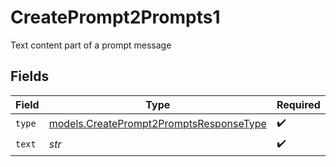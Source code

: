 # CreatePrompt2Prompts1

Text content part of a prompt message


## Fields

| Field                                                                                    | Type                                                                                     | Required                                                                                 | Description                                                                              |
| ---------------------------------------------------------------------------------------- | ---------------------------------------------------------------------------------------- | ---------------------------------------------------------------------------------------- | ---------------------------------------------------------------------------------------- |
| `type`                                                                                   | [models.CreatePrompt2PromptsResponseType](../models/createprompt2promptsresponsetype.md) | :heavy_check_mark:                                                                       | N/A                                                                                      |
| `text`                                                                                   | *str*                                                                                    | :heavy_check_mark:                                                                       | N/A                                                                                      |